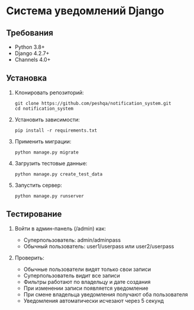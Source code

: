 # Система уведомлений Django

## Требования
- Python 3.8+
- Django 4.2.7+
- Channels 4.0+

## Установка
1. Клонировать репозиторий:
   ```
   git clone https://github.com/peshqa/notification_system.git
   cd notification_system
   ```
2. Установить зависимости:
   ```
   pip install -r requirements.txt
   ```
3. Применить миграции:
   ```
   python manage.py migrate
   ```
4. Загрузить тестовые данные:
   ```
   python manage.py create_test_data
   ```
5. Запустить сервер:
   ```
   python manage.py runserver
   ```

## Тестирование
1. Войти в админ-панель (/admin) как:
    - Суперпользователь: admin/adminpass
    - Обычный пользователь: user1/userpass или user2/userpass

2. Проверить:
    - Обычные пользователи видят только свои записи
    - Суперпользователь видит все записи
    - Фильтры работают по владельцу и дате создания
    - При изменении записи появляется уведомление
    - При смене владельца уведомления получают оба пользователя
    - Уведомления автоматически исчезают через 5 секунд